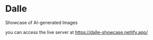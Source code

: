 # Dalle

Showcase of AI-generated Images

you can access the live server at https://dalle-showcase.netlify.app/
